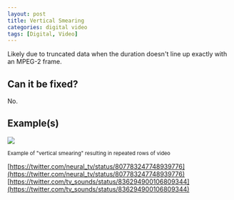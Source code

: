 ```yaml
---
layout: post
title: Vertical Smearing
categories: digital video
tags: [Digital, Video]
---
```


Likely due to truncated data when the duration doesn't line up exactly with an MPEG-2 frame.


## Can it be fixed?

No.

## Example(s)

<img src="{{ site.baseurl }}/images/vertical_smearing.png">

<sub>Example of "vertical smearing" resulting in repeated rows of video</sub>

[https://twitter.com/neural_tv/status/807783247748939776](https://twitter.com/neural_tv/status/807783247748939776)
[https://twitter.com/tv_sounds/status/836294900106809344](https://twitter.com/tv_sounds/status/836294900106809344)
